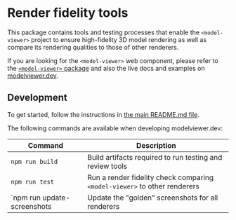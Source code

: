 # Render fidelity tools

This package contains tools and testing processes that enable the
`<model-viewer>` project to ensure high-fidelity 3D model rendering as well
as compare its rendering qualities to those of other renderers.

If you are looking for the `<model-viewer>` web component, please refer to the
[`<model-viewer>` package](../model-viewer) and also the live docs and examples
on [modelviewer.dev](https://modelviewer.dev).

## Development

To get started, follow the instructions in [the main README.md file](../../README.md).

The following commands are available when developing modelviewer.dev:

Command                         | Description
------------------------------- | -----------
`npm run build`                 | Build artifacts required to run testing and review tools
`npm run test`                  | Run a render fidelity check comparing `<model-viewer>` to other renderers
`npm run update-screenshots     | Update the "golden" screenshots for all renderers